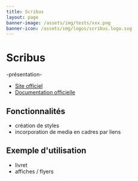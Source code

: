 ```yaml
---
title: Scribus
layout: page
banner-image: /assets/img/tests/xxx.png
banner-icon: /assets/img/logos/scribus.logo.svg
---
```


# Scribus

-présentation-

- [Site officiel](https://www.scribus.net/)
- [Documentation officielle](https://wiki.scribus.net/canvas/Page_principale)

## Fonctionnalités

- création de styles
- incorporation de media en cadres par liens

## Exemple d'utilisation
- livret
- affiches / flyers
